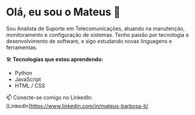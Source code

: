 # Olá, eu sou o Mateus 👋

Sou Analista de Suporte em Telecomunicações, atuando na manutenção, monitoramento e configuração de sistemas. Tenho paixão por tecnologia e desenvolvimento de software, e sigo estudando novas linguagens e ferramentas.

🛠 **Tecnologias que estou aprendendo:**  
- Python  
- JavaScript  
- HTML / CSS  

📫 Conecte-se comigo no LinkedIn:  
[LinkedIn]https://www.linkedin.com/in/mateus-barbosa-ti/
